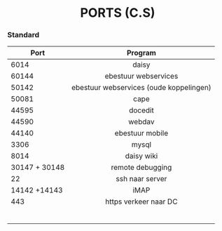 <h1 style="text-align:center;">PORTS (C.S) </h1>

<h3> Standard </h3>

| Port          |                 Program                 |
| ------------- | :-------------------------------------: |
| 6014          |                  daisy                  |
| 60144         |          ebestuur webservices           |
| 50142         | ebestuur webservices (oude koppelingen) |
| 50081         |                  cape                   |
| 44595         |                 docedit                 |
| 44590         |                 webdav                  |
| 44140         |             ebestuur mobile             |
| 3306          |                  mysql                  |
| 8014          |               daisy wiki                |
| 30147 + 30148 |            remote debugging             |
| 22            |             ssh naar server             |
| 14142 +14143  |                  iMAP                   |
| 443           |          https verkeer naar DC          |
|               |
|               |
|               |
|               |
|               |
|               |
